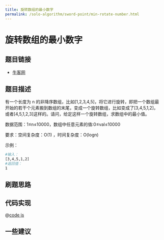 ```yaml
---
title: 旋转数组的最小数字
permalink: /solo-algorithm/sword-point/min-rotate-number.html
---
```


# 旋转数组的最小数字

## 题目链接

- [牛客网](https://www.nowcoder.com/practice/9f3231a991af4f55b95579b44b7a01ba)

## 题目描述

有一个长度为 n 的非降序数组，比如[1,2,3,4,5]，将它进行旋转，即把一个数组最开始的若干个元素搬到数组的末尾，变成一个旋转数组，比如变成了[3,4,5,1,2]，或者[4,5,1,2,3]这样的。请问，给定这样一个旋转数组，求数组中的最小值。

数据范围：1≤n≤10000，数组中任意元素的值:0≤val≤10000

要求：空间复杂度：O(1) ，时间复杂度：O(logn)

示例：

```bash
#输入：
[3,4,5,1,2]
#返回值：
1
```

## 刷题思路

## 代码实现

@[code js](@algorithm/sword-point/二分查找/minNumberInRotateArray.js)

## 一些建议
